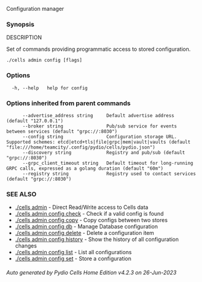 Configuration manager

### Synopsis


DESCRIPTION

  Set of commands providing programmatic access to stored configuration.



```
./cells admin config [flags]
```

### Options

```
  -h, --help   help for config
```

### Options inherited from parent commands

```
      --advertise_address string     Default advertise address (default "127.0.0.1")
      --broker string                Pub/sub service for events between services (default "grpc://:8030")
      --config string                Configuration storage URL. Supported schemes: etcd|etcd+tls|file|grpc|mem|vault|vaults (default "file:///home/teamcity/.config/pydio/cells/pydio.json")
      --discovery string             Registry and pub/sub (default "grpc://:8030")
      --grpc_client_timeout string   Default timeout for long-running GRPC calls, expressed as a golang duration (default "60m")
      --registry string              Registry used to contact services (default "grpc://:8030")
```

### SEE ALSO

* [./cells admin](./cells-admin)	 - Direct Read/Write access to Cells data
* [./cells admin config check](./cells-admin-config-check)	 - Check if a valid config is found
* [./cells admin config copy](./cells-admin-config-copy)	 - Copy configs between two stores
* [./cells admin config db](./cells-admin-config-db)	 - Manage Database configuration
* [./cells admin config delete](./cells-admin-config-delete)	 - Delete a configuration item
* [./cells admin config history](./cells-admin-config-history)	 - Show the history of all configuration changes
* [./cells admin config list](./cells-admin-config-list)	 - List all configurations
* [./cells admin config set](./cells-admin-config-set)	 - Store a configuration

###### Auto generated by Pydio Cells Home Edition v4.2.3 on 26-Jun-2023
